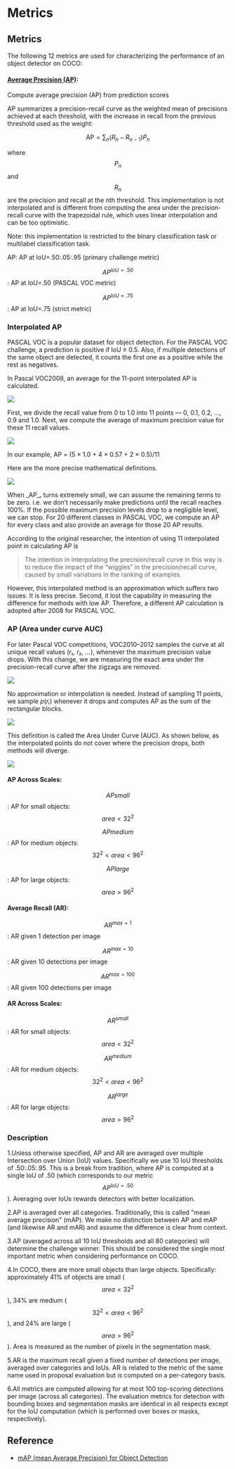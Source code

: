 # Metrics

## Metrics

The following 12 metrics are used for characterizing the performance of an object detector on COCO:

#### [Average Precision \(AP\)](https://scikit-learn.org/stable/modules/generated/sklearn.metrics.precision_recall_curve.html):

Compute average precision \(AP\) from prediction scores

AP summarizes a precision-recall curve as the weighted mean of precisions achieved at each threshold, with the increase in recall from the previous threshold used as the weight:

$$
\text{AP} = \sum_n (R_n - R_{n-1}) P_n
$$

where $$P_n$$ and $$R_n$$ are the precision and recall at the nth threshold. This implementation is not interpolated and is different from computing the area under the precision-recall curve with the trapezoidal rule, which uses linear interpolation and can be too optimistic.

Note: this implementation is restricted to the binary classification task or multilabel classification task.

AP: AP at IoU=.50:.05:.95 \(primary challenge metric\)

$$AP^{IoU=.50}$$: AP at IoU=.50 \(PASCAL VOC metric\)

$$AP^{IoU=.75}$$: AP at IoU=.75 \(strict metric\)

### **Interpolated AP**

PASCAL VOC is a popular dataset for object detection. For the PASCAL VOC challenge, a prediction is positive if IoU ≥ 0.5. Also, if multiple detections of the same object are detected, it counts the first one as a positive while the rest as negatives.

In Pascal VOC2008, an average for the 11-point interpolated AP is calculated.

![](https://miro.medium.com/max/4400/1*naz02wO-XMywlwAdFzF-GA.jpeg)

First, we divide the recall value from 0 to 1.0 into 11 points — 0, 0.1, 0.2, …, 0.9 and 1.0. Next, we compute the average of maximum precision value for these 11 recall values.

![](https://miro.medium.com/max/3168/1*OIOis-n603z1Xngo_Ip6Dw.jpeg)

In our example, AP = \(5 × 1.0 + 4 × 0.57 + 2 × 0.5\)/11

Here are the more precise mathematical definitions.

![](https://miro.medium.com/max/1566/1*5C4GaqxfPrq-9lFINMix8Q.png)

When _AP_ᵣ turns extremely small, we can assume the remaining terms to be zero. i.e. we don’t necessarily make predictions until the recall reaches 100%. If the possible maximum precision levels drop to a negligible level, we can stop. For 20 different classes in PASCAL VOC, we compute an AP for every class and also provide an average for those 20 AP results.

According to the original researcher, the intention of using 11 interpolated point in calculating AP is

> The intention in interpolating the precision/recall curve in this way is to reduce the impact of the “wiggles” in the precision/recall curve, caused by small variations in the ranking of examples.

However, this interpolated method is an approximation which suffers two issues. It is less precise. Second, it lost the capability in measuring the difference for methods with low AP. Therefore, a different AP calculation is adopted after 2008 for PASCAL VOC.

### AP \(Area under curve AUC\)

For later Pascal VOC competitions, VOC2010–2012 samples the curve at all unique recall values \(_r₁, r₂, …_\), whenever the maximum precision value drops. With this change, we are measuring the exact area under the precision-recall curve after the zigzags are removed.

![](https://miro.medium.com/max/3520/1*TAuQ3UOA8xh_5wI5hwLHcg.jpeg)

No approximation or interpolation is needed. Instead of sampling 11 points, we sample _p_\(_rᵢ_\) whenever it drops and computes AP as the sum of the rectangular blocks.

![](https://miro.medium.com/max/3520/1*q6S0m6R6mQA1J6K30HZkvw.jpeg)

This definition is called the Area Under Curve \(AUC\). As shown below, as the interpolated points do not cover where the precision drops, both methods will diverge.

![](https://miro.medium.com/max/3520/1*dEfFSY6vFPSun96lRoxOEw.jpeg)

#### AP Across Scales:

$$AP{small}$$: AP for small objects: $$area < 32^2$$

$$AP{medium}$$: AP for medium objects: $$32^2 < area < 96^2$$

$$AP{large}$$: AP for large objects: $$area > 96^2$$

#### Average Recall \(AR\):

$$AR^{max=1}$$: AR given 1 detection per image

$$AR^{max=10}$$: AR given 10 detections per image

$$AR^{max=100}$$: AR given 100 detections per image

#### AR Across Scales:

$$AR^{small}$$: AR for small objects: $$area < 32^2$$

$$AR^{medium}$$: AR for medium objects: $$32^2 < area < 96^2$$

$$AR^{large}$$: AR for large objects: $$area > 96^2$$

### Description

1.Unless otherwise specified, AP and AR are averaged over multiple Intersection over Union \(IoU\) values. Specifically we use 10 IoU thresholds of .50:.05:.95. This is a break from tradition, where AP is computed at a single IoU of .50 \(which corresponds to our metric $$AP^{IoU=.50}$$\). Averaging over IoUs rewards detectors with better localization.

2.AP is averaged over all categories. Traditionally, this is called "mean average precision" \(mAP\). We make no distinction between AP and mAP \(and likewise AR and mAR\) and assume the difference is clear from context.

3.AP \(averaged across all 10 IoU thresholds and all 80 categories\) will determine the challenge winner. This should be considered the single most important metric when considering performance on COCO.

4.In COCO, there are more small objects than large objects. Specifically: approximately 41% of objects are small \($$area < 32^2$$\), 34% are medium \($$32^2 < area < 96^2$$\), and 24% are large \($$area > 96^2$$\). Area is measured as the number of pixels in the segmentation mask.

5.AR is the maximum recall given a fixed number of detections per image, averaged over categories and IoUs. AR is related to the metric of the same name used in proposal evaluation but is computed on a per-category basis.

6.All metrics are computed allowing for at most 100 top-scoring detections per image \(across all categories\). The evaluation metrics for detection with bounding boxes and segmentation masks are identical in all respects except for the IoU computation \(which is performed over boxes or masks, respectively\).

## Reference

* [mAP \(mean Average Precision\) for Object Detection](https://medium.com/@jonathan_hui/map-mean-average-precision-for-object-detection-45c121a31173)

